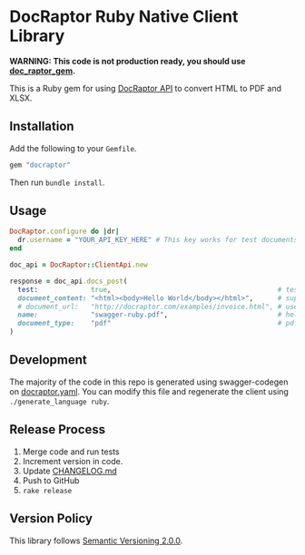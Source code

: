 # DocRaptor Ruby Native Client Library

**WARNING: This code is not production ready, you should use [doc_raptor_gem](https://github.com/expectedbehavior/doc_raptor_gem).**

This is a Ruby gem for using [DocRaptor API](http://docraptor.com/documentation) to convert HTML to PDF and XLSX.

## Installation

Add the following to your `Gemfile`.

```ruby
gem "docraptor"
```

Then run `bundle install`.

## Usage

```ruby
DocRaptor.configure do |dr|
  dr.username = "YOUR_API_KEY_HERE" # This key works for test documents
end

doc_api = DocRaptor::ClientApi.new

response = doc_api.docs_post(
  test:             true,                                         # test documents are free but watermarked
  document_content: "<html><body>Hello World</body></html>",      # supply content directly or
  # document_url:   "http://docraptor.com/examples/invoice.html", # use a url
  name:             "swagger-ruby.pdf",                           # help you find a document later
  document_type:    "pdf"                                         # pdf or xls or xlsx
)
```

## Development

The majority of the code in this repo is generated using swagger-codegen on [docraptor.yaml](docraptor.yaml). You can modify this file and regenerate the client using `./generate_language ruby`.

## Release Process

1. Merge code and run tests
2. Increment version in code.
3. Update [CHANGELOG.md](CHANGELOG.md)
4. Push to GitHub
5. `rake release`

## Version Policy

This library follows [Semantic Versioning 2.0.0](http://semver.org).

